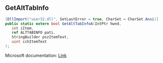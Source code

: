 ## GetAltTabInfo

```csharp
[DllImport("user32.dll", SetLastError = true, CharSet = CharSet.Ansi)]
public static extern bool GetAltTabInfoA(IntPtr hwnd,
   int iItem,
   ref ALTTABINFO pati,
   StringBuilder pszItemText,
   uint cchItemText
);
```

Microsoft documentation: [Link](https://docs.microsoft.com/en-us/windows/win32/api/winuser/nf-winuser-getalttabinfoa)
